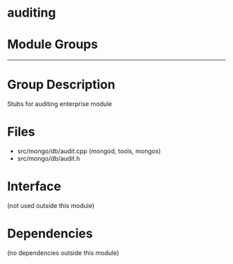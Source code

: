 # auditing

# Module Groups

-------------

# Group Description
Stubs for auditing enterprise module

# Files
- src/mongo/db/audit.cpp   (mongod, tools, mongos)
- src/mongo/db/audit.h

# Interface
(not used outside this module)

# Dependencies
(no dependencies outside this module)
